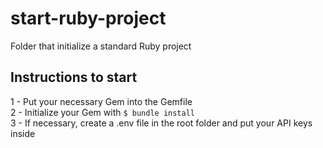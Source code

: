 # start-ruby-project

Folder that initialize a standard Ruby project

## Instructions to start

1 - Put your necessary Gem into the Gemfile  
2 - Initialize your Gem with <code>$ bundle install</code>  
3 - If necessary, create a .env file in the root folder and put your API keys inside
